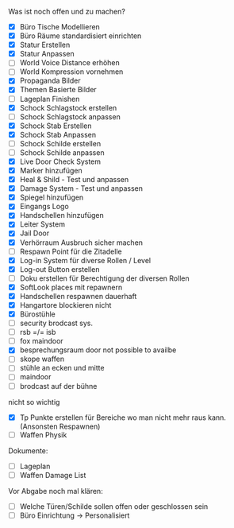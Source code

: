 Was ist noch offen und zu machen?
- [x] Büro Tische Modellieren
- [x] Büro Räume standardisiert einrichten
- [x] Statur Erstellen
- [x] Statur Anpassen
- [ ] World Voice Distance erhöhen
- [ ] World Kompression vornehmen
- [x] Propaganda Bilder
- [x] Themen Basierte Bilder
- [ ] Lageplan Finishen
- [x] Schock Schlagstock erstellen
- [ ] Schock Schlagstock anpassen
- [x] Schock Stab Erstellen
- [x] Schock Stab Anpassen
- [ ] Schock Schilde erstellen
- [ ] Schock Schilde anpassen
- [x] Live Door Check System
- [x] Marker hinzufügen
- [x] Heal & Shild - Test und anpassen
- [x] Damage System - Test und anpassen
- [x] Spiegel hinzufügen
- [x] Eingangs Logo
- [x] Handschellen hinzufügen
- [x] Leiter System
- [x] Jail Door
- [x] Verhörraum Ausbruch sicher machen
- [ ]  Respawn Point für die Zitadelle
- [x] Log-in System für diverse Rollen / Level
- [x] Log-out Button erstellen
- [ ] Doku erstellen für Berechtigung der diversen Rollen
- [x] SoftLook places mit repawnern 
- [x] Handschellen respawnen dauerhaft
- [x] Hangartore blockieren nicht
- [x] Bürostühle
- [ ] security brodcast sys.
- [ ] rsb =/= isb
- [ ] fox maindoor
- [x] besprechungsraum door not possible to availbe
- [ ] skope waffen
- [ ] stühle an ecken und mitte
- [ ] maindoor
- [ ] brodcast auf der bühne

nicht so wichtig
- [x] Tp Punkte erstellen für Bereiche wo man nicht mehr raus kann. (Ansonsten Respawnen) 
- [ ] Waffen Physik 

Dokumente:
- [ ] Lageplan
- [ ] Waffen Damage List

Vor Abgabe noch mal klären:
- [ ] Welche Türen/Schilde sollen offen oder geschlossen sein
- [ ] Büro Einrichtung -> Personalisiert